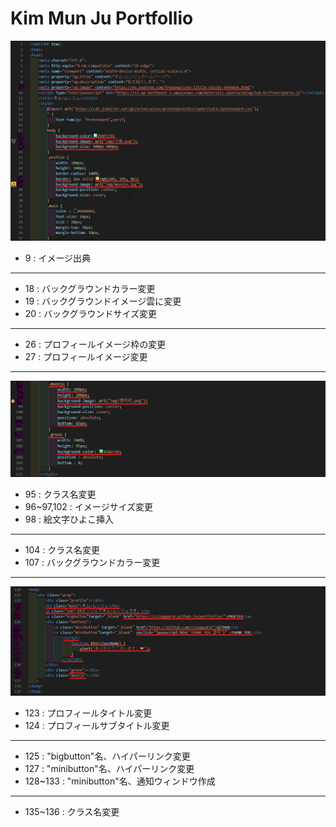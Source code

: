 # Kim Mun Ju Portfollio
![image](img/markdown1.png)
- 9 : イメージ出典
---
- 18 : バックグラウンドカラー変更
- 19 : バックグラウンドイメージ雲に変更
- 20 : バックグラウンドサイズ変更
---
- 26 : プロフィールイメージ枠の変更
- 27 : プロフィールイメージ変更
---

![image](img/markdown2.png)
- 95 : クラス名変更
- 96~97,102 : イメージサイズ変更
- 98 : 絵文字ひよこ挿入 
---
- 104 : クラス名変更
- 107 : バックグラウンドカラー変更
---
![image](img/markdown3.png)
- 123 : プロフィールタイトル変更
- 124 : プロフィールサブタイトル変更
---
- 125 : "bigbutton"名、ハイパーリンク変更
- 127 : "minibutton"名、ハイパーリンク変更
- 128~133 : "minibutton"名、通知ウィンドウ作成
---
- 135~136 : クラス名変更